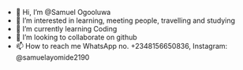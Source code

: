 - 👋 Hi, I’m @Samuel Ogooluwa
- 👀 I’m interested in learning, meeting people, travelling and studying 
- 🌱 I’m currently learning Coding 
- 💞️ I’m looking to collaborate on github
- 📫 How to reach me WhatsApp no. +2348156650836, Instagram: @samuelayomide2190
<!---
Samuelogooluwa/Samuelogooluwa is a ✨ special ✨ repository because its `README.md` (this file) appears on your GitHub profile.
You can click the Preview link to take a look at your changes.
--->
